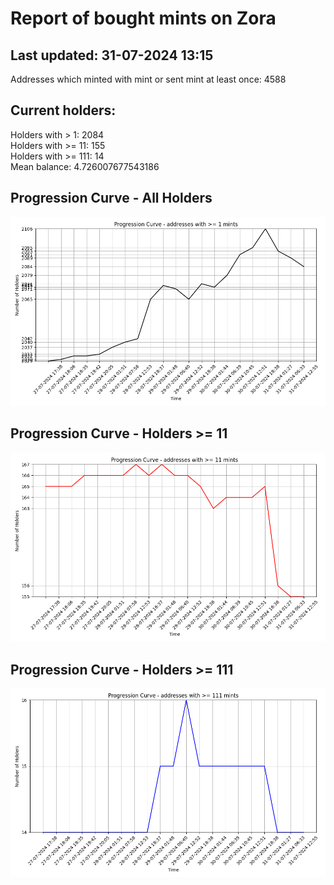 # Report of bought mints on Zora
## Last updated: 31-07-2024 13:15
Addresses which minted with mint or sent mint at least once: 4588

## Current holders:
Holders with > 1: 2084  
Holders with >= 11: 155  
Holders with >= 111: 14  
Mean balance: 4.726007677543186  

## Progression Curve - All Holders
![addresses with >= 1 mint](progression_curve_all.png)
## Progression Curve - Holders >= 11
![addresses with >= 11 mints](progression_curve_gt_11.png)
## Progression Curve - Holders >= 111
![addresses with >= 111 mints](progression_curve_gt_111.png)
